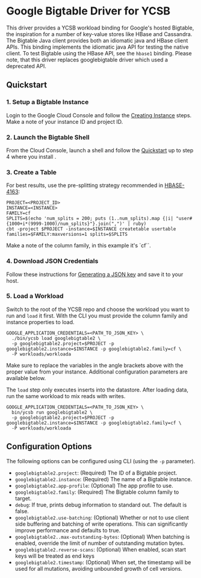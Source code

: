 <!--
Copyright (c) 2024 YCSB contributors. All rights reserved.

Licensed under the Apache License, Version 2.0 (the "License"); you
may not use this file except in compliance with the License. You
may obtain a copy of the License at

http://www.apache.org/licenses/LICENSE-2.0

Unless required by applicable law or agreed to in writing, software
distributed under the License is distributed on an "AS IS" BASIS,
WITHOUT WARRANTIES OR CONDITIONS OF ANY KIND, either express or
implied. See the License for the specific language governing
permissions and limitations under the License. See accompanying
LICENSE file.
-->

# Google Bigtable  Driver for YCSB

This driver provides a YCSB workload binding for Google's hosted Bigtable, the inspiration for a number of key-value stores like HBase and Cassandra. The Bigtable Java client provides both an idiomatic java and HBase client APIs. This binding implements the idiomatic java API for testing the native client. To test Bigtable using the HBase API, see the `hbase1` binding.
Please note, that this driver replaces googlebigtable driver which used a deprecated API.

## Quickstart

### 1. Setup a Bigtable Instance

Login to the Google Cloud Console and follow the [Creating Instance](https://cloud.google.com/bigtable/docs/creating-instance) steps. Make a note of your instance ID and project ID.

### 2. Launch the Bigtable Shell

From the Cloud Console, launch a shell and follow the [Quickstart](https://cloud.google.com/bigtable/docs/quickstart) up to step 4 where you install .

### 3. Create a Table

For best results, use the pre-splitting strategy recommended in [HBASE-4163](https://issues.apache.org/jira/browse/HBASE-4163):

```
PROJECT=<PROJECT_ID>
INSTANCE=<INSTANCE>
FAMILY=cf
SPLITS=$(echo 'num_splits = 200; puts (1..num_splits).map {|i| "user#{1000+i*(9999-1000)/num_splits}"}.join(",")' | ruby)
cbt -project $PROJECT -instance=$INSTANCE createtable usertable families=$FAMILY:maxversions=1 splits=$SPLITS
```

Make a note of the column family, in this example it's `cf``.

### 4. Download JSON Credentials

Follow these instructions for [Generating a JSON key](https://cloud.google.com/bigtable/docs/installing-hbase-shell#service-account) and save it to your host.

### 5. Load a Workload

Switch to the root of the YCSB repo and choose the workload you want to run and `load` it first. With the CLI you must provide the column family and instance properties to load.

```
GOOGLE_APPLICATION_CREDENTIALS=<PATH_TO_JSON_KEY> \
  ./bin/ycsb load googlebigtable2 \
  -p googlebigtable2.project=$PROJECT -p googlebigtable2.instance=$INSTANCE -p googlebigtable2.family=cf \
  -P workloads/workloada

```

Make sure to replace the variables in the angle brackets above with the proper value from your instance. Additional configuration parameters are available below.

The `load` step only executes inserts into the datastore. After loading data, run the same workload to mix reads with writes.

```
GOOGLE_APPLICATION_CREDENTIALS=<PATH_TO_JSON_KEY> \
  bin/ycsb run googlebigtable2 \
  -p googlebigtable2.project=$PROJECT -p googlebigtable2.instance=$INSTANCE -p googlebigtable2.family=cf \
  -P workloads/workloada

```

## Configuration Options

The following options can be configured using CLI (using the `-p` parameter).

* `googlebigtable2.project`: (Required) The ID of a Bigtable project.
* `googlebigtable2.instance`: (Required) The name of a Bigtable instance.
* `googlebigtable2.app-profile`: (Optional) The app profile to use.
* `googlebigtable2.family`: (Required) The Bigtable column family to target.
* `debug`: If true, prints debug information to standard out. The default is false.
* `googlebigtable2.use-batching`: (Optional) Whether or not to use client side buffering and batching of write operations. This can significantly improve performance and defaults to true.
* `googlebigtable2..max-outstanding-bytes`: (Optional) When batching is enabled, override the limit of number of outstanding mutation bytes.
* `googlebigtable2.reverse-scans`: (Optional) When enabled, scan start keys will be treated as end keys
* `googlebigtable2.timestamp`: (Optional) When set, the timestamp will be used for all mutations, avoiding unbounded growth of cell versions.

